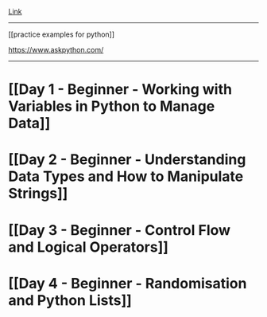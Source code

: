 [Link](https://www.udemy.com/course/100-days-of-code/learn/lecture/23154980?start=0#overview)

___
[[practice examples for python]]

https://www.askpython.com/
___



# [[Day 1 - Beginner - Working with Variables in Python to Manage Data]]
# [[Day 2 - Beginner - Understanding Data Types and How to Manipulate Strings]]
# [[Day 3 - Beginner - Control Flow and Logical Operators]]
# [[Day 4 - Beginner - Randomisation and Python Lists]]